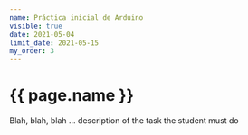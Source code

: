 ```yaml
---
name: Práctica inicial de Arduino
visible: true
date: 2021-05-04
limit_date: 2021-05-15
my_order: 3
---
```


# {{ page.name }}

Blah, blah, blah ... description of the task the student must do